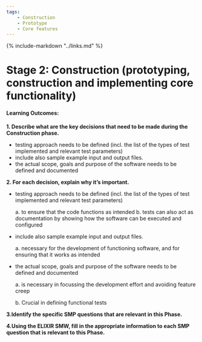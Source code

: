 ```yaml
---
tags:
    - Construction
    - Prototype
    - Core features
---
```


{% include-markdown "../links.md" %}

# Stage 2: Construction (prototyping, construction and implementing core functionality)
#### Learning Outcomes:

**1. Describe what are the key decisions that need to be made during the Construction phase.**
- testing approach needs to be defined (incl. the list of the types of test implemented and relevant test parameters)
- include also sample example input and output files.
- the actual scope, goals and purpose of the software needs to be defined and documented

**2. For each decision, explain why it’s important.**
- testing approach needs to be defined (incl. the list of the types of test implemented and relevant test parameters)

    a. to ensure that the code functions as intended
    b. tests can also act as documentation by showing how the software can be executed and configured
    
- include also sample example input and output files.

    a. necessary for the development of functioning software, and for ensuring that it works as intended
    
- the actual scope, goals and purpose of the software needs to be defined and documented

    a. is necessary in focussing the development effort and avoiding feature creep
    
    b. Crucial in defining functional tests

**3.Identify the specific SMP questions that are relevant in this Phase.**

**4.Using the ELIXIR SMW, fill in the appropriate information to each SMP question that is relevant to this Phase.**
